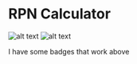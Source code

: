 # RPN Calculator

![alt text](https://api.travis-ci.org/ajusa/csprag-w19-rpn.svg?branch=master)
![alt text](https://codecov.io/gh/ajusa/csprag-w19-rpn/branch/master/graph/badge.svg)

I have some badges that work above